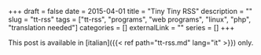 +++ 
draft = false
date = 2015-04-01
title = "Tiny Tiny RSS"
description = ""
slug = "tt-rss" 
tags = ["tt-rss", "programs", "web programs", "linux", "php", "translation needed"]
categories = []
externalLink = ""
series = []
+++

This post is available in [italian]({{< ref path="tt-rss.md" lang="it" >}}) only.